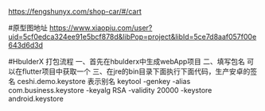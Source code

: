 https://fengshunyx.com/shop-car/#/cart
[](https://www.html5plus.org/doc/zh_cn/oauth.html)

#原型图地址
https://www.xiaopiu.com/user?uid=5cf0edca324ee91e5bcf878d&libPop=project&libId=5ce7d8aaf057f00e643d6d3d 


#HbulderX 打包流程
  一、首先在hbulderx中生成webApp项目
  二、填写包名 可以在flutter项目中获取一个
  三、在jre的bin目录下面执行下面代码，生产安卓的签名   ceshi.demo.keystore 表示别名   keytool -genkey -alias com.business.keystore -keyalg RSA -validity 20000 -keystore android.keystore    
